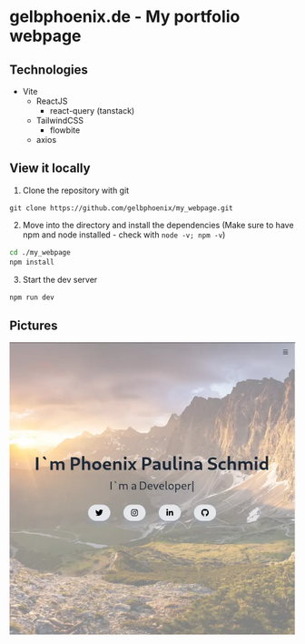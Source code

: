 # gelbphoenix.de - My portfolio webpage

## Technologies

- Vite
  - ReactJS
    - react-query (tanstack)
  - TailwindCSS
    - flowbite
  - axios

## View it locally

1. Clone the repository with git
```
git clone https://github.com/gelbphoenix/my_webpage.git
```

2. Move into the directory and install the dependencies (Make sure to have npm and node installed - check with `node -v; npm -v`)
```bash
cd ./my_webpage
npm install
```

3. Start the dev server

```bash
npm run dev
```

## Pictures

![Webpage](https://raw.githubusercontent.com/gelbphoenix/my_webpage/main/public/picture.webp)
